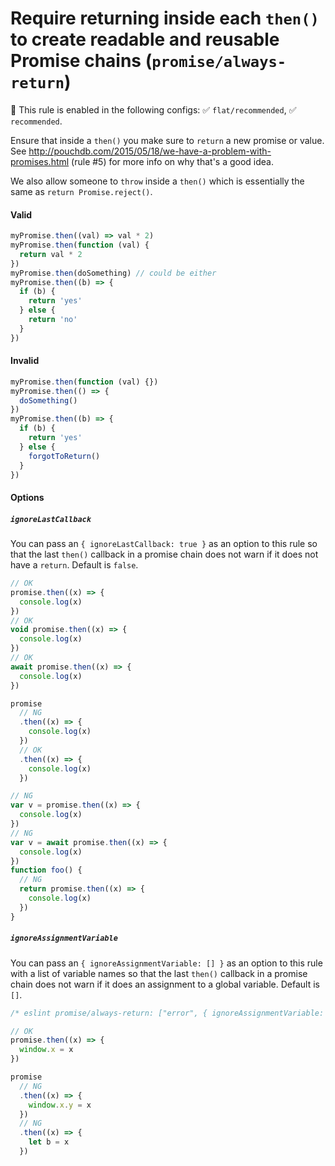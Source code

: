 # Require returning inside each `then()` to create readable and reusable Promise chains (`promise/always-return`)

💼 This rule is enabled in the following configs: ✅ `flat/recommended`, ✅
`recommended`.

<!-- end auto-generated rule header -->

Ensure that inside a `then()` you make sure to `return` a new promise or value.
See http://pouchdb.com/2015/05/18/we-have-a-problem-with-promises.html (rule #5)
for more info on why that's a good idea.

We also allow someone to `throw` inside a `then()` which is essentially the same
as `return Promise.reject()`.

#### Valid

```js
myPromise.then((val) => val * 2)
myPromise.then(function (val) {
  return val * 2
})
myPromise.then(doSomething) // could be either
myPromise.then((b) => {
  if (b) {
    return 'yes'
  } else {
    return 'no'
  }
})
```

#### Invalid

```js
myPromise.then(function (val) {})
myPromise.then(() => {
  doSomething()
})
myPromise.then((b) => {
  if (b) {
    return 'yes'
  } else {
    forgotToReturn()
  }
})
```

#### Options

##### `ignoreLastCallback`

You can pass an `{ ignoreLastCallback: true }` as an option to this rule so that
the last `then()` callback in a promise chain does not warn if it does not have
a `return`. Default is `false`.

```js
// OK
promise.then((x) => {
  console.log(x)
})
// OK
void promise.then((x) => {
  console.log(x)
})
// OK
await promise.then((x) => {
  console.log(x)
})

promise
  // NG
  .then((x) => {
    console.log(x)
  })
  // OK
  .then((x) => {
    console.log(x)
  })

// NG
var v = promise.then((x) => {
  console.log(x)
})
// NG
var v = await promise.then((x) => {
  console.log(x)
})
function foo() {
  // NG
  return promise.then((x) => {
    console.log(x)
  })
}
```

##### `ignoreAssignmentVariable`

You can pass an `{ ignoreAssignmentVariable: [] }` as an option to this rule
with a list of variable names so that the last `then()` callback in a promise
chain does not warn if it does an assignment to a global variable. Default is
`[]`.

```js
/* eslint promise/always-return: ["error", { ignoreAssignmentVariable: ["window"] }] */

// OK
promise.then((x) => {
  window.x = x
})

promise
  // NG
  .then((x) => {
    window.x.y = x
  })
  // NG
  .then((x) => {
    let b = x
  })
```

